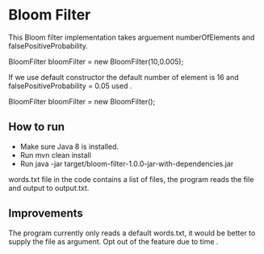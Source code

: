 # Bloom Filter

This Bloom filter implementation takes arguement numberOfElements and falsePositiveProbability.

BloomFilter bloomFilter = new BloomFilter(10,0.005);

If we use default constructor the default number of element is 16 and falsePositiveProbability =  0.05 used .

BloomFilter bloomFilter = new BloomFilter();


## How to run

- Make sure Java 8 is installed.
- Run mvn clean install
- Run java -jar target/bloom-filter-1.0.0-jar-with-dependencies.jar 

words.txt file in the code contains a list of files, the program reads the file and output to output.txt.

## Improvements

The program currently only reads a default words.txt, it would be better to supply the file as argument.
Opt out of the feature due to time .
